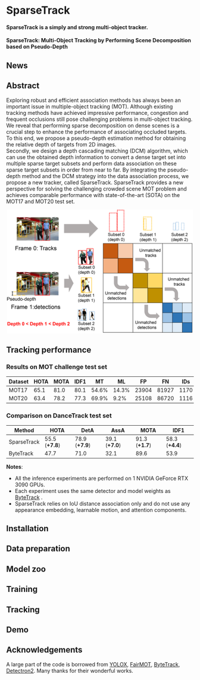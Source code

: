 
# SparseTrack
####  SparseTrack is a simply and strong multi-object tracker. 

 **SparseTrack: Multi-Object Tracking by Performing Scene Decomposition based on Pseudo-Depth**
 



## News



## Abstract
Exploring robust and efficient association methods has always been an important issue in multiple-object tracking (MOT).
Although existing tracking methods have achieved impressive performance, congestion and frequent occlusions still pose challenging problems in multi-object tracking. 
We reveal that performing sparse decomposition on dense scenes is a crucial step to enhance the performance of associating occluded targets. 
To this end, we propose a pseudo-depth estimation method for obtaining the relative depth of targets from 2D images.  
Secondly, we design a depth cascading matching (DCM) algorithm, which can use the obtained depth information to convert a dense target set into multiple sparse target subsets and perform data association on these sparse target subsets in order from near to far. 
By integrating the pseudo-depth method and the DCM strategy into the data association process, we propose a new tracker, called SparseTrack. 
SparseTrack provides a new perspective for solving the challenging crowded scene MOT problem and achieves comparable performance with state-of-the-art (SOTA) on the MOT17 and MOT20 test set.
<p align="center"><img src="DCM.png" width="500"/></p> 
 
## Tracking performance
### Results on MOT challenge test set
| Dataset    | HOTA | MOTA | IDF1 | MT | ML | FP | FN | IDs |
|------------|-------|-------|------|------|-------|-------|------|------|
|MOT17       | 65.1 | 81.0 | 80.1 | 54.6% | 14.3% | 23904 | 81927 | 1170 |
|MOT20       | 63.4 | 78.2 | 77.3 | 69.9% | 9.2%  | 25108 | 86720 | 1116 |

 ### Comparison on DanceTrack test set
|  Method  | HOTA | DetA | AssA | MOTA | IDF1 |
|------------|-------|-------|------|------|-------|
| SparseTrack | 55.5 (**+7.8**) | 78.9 (**+7.9**) | 39.1 (**+7.0**) | 91.3 (**+1.7**) | 58.3 (**+4.4**) |
| ByteTrack  |  47.7 | 71.0 | 32.1 | 89.6 | 53.9 | 
    
**Notes**: 
- All the inference experiments are performed on 1 NVIDIA GeForce RTX 3090 GPUs. 
- Each experiment uses the same detector and model weights as [ByteTrack](https://github.com/ifzhang/ByteTrack) . 
- SparseTrack relies on IoU distance association only and do not use any appearance embedding, learnable motion, and attention components.
 
## Installation
<!-- - [Installation](docs/install.md)
- [Prepare Dataset](docs/prepare_dataset.md)
- [Train and Eval](docs/train_eval.md)
- [Visualization](docs/visualization.md) -->


## Data preparation
<!-- 
- [ ] centerline detection & topology support
- [x] multi-modal checkpoints
- [x] multi-modal code
- [ ] lidar modality code
- [x] argoverse2 dataset 
- [x] Nuscenes dataset 
- [x] MapTR checkpoints
- [x] MapTR code
- [x] Initialization -->

## Model zoo
 
## Training

## Tracking
 
## Demo
 
## Acknowledgements

A large part of the code is borrowed from [YOLOX](https://github.com/Megvii-BaseDetection/YOLOX), [FairMOT](https://github.com/ifzhang/FairMOT), [ByteTrack](https://github.com/ifzhang/ByteTrack), [Detectron2](https://github.com/facebookresearch/detectron2). 
 Many thanks for their wonderful works.

<!-- ## Citation -->
<!-- If you find MapTR is useful in your research or applications, please consider giving us a star 🌟 and citing it by the following BibTeX entry.
```bibtex
@inproceedings{MapTR,
  title={MapTR: Structured Modeling and Learning for Online Vectorized HD Map Construction},
  author={Liao, Bencheng and Chen, Shaoyu and Wang, Xinggang and Cheng, Tianheng, and Zhang, Qian and Liu, Wenyu and Huang, Chang},
  booktitle={International Conference on Learning Representations},
  year={2023}
} -->
```
